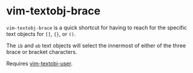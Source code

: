 # vim-textobj-brace

`vim-textobj-brace` is a quick shortcut for having to reach for the specific
text objects for `[]`, `{}`, or `()`.

The `ib` and `ab` text objects will select the innermost of either of the three
brace or bracket characters.


Requires [vim-textobj-user](https://github.com/kana/vim-textobj-user).
